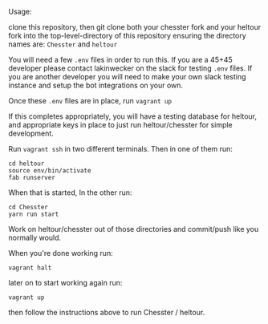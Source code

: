 Usage:

clone this repository, then git clone both your chesster fork and
your heltour fork into the top-level-directory of this repository
ensuring the directory names are: `Chesster` and `heltour`

You will need a few `.env` files in order to run this. If you are a 45+45 developer
please contact lakinwecker on the slack for testing `.env` files. If you are another
developer you will need to make your own slack testing instance and setup the bot
integrations on your own.

Once these `.env` files are in place, run `vagrant up`

If this completes appropriately, you will have a testing database for heltour,
and appropriate keys in place to just run heltour/chesster for simple development.

Run `vagrant ssh` in two different terminals. Then in one of them run:
```
cd heltour
source env/bin/activate
fab runserver
```
When that is started, In the other run:
```
cd Chesster
yarn run start
```

Work on heltour/chesster out of those directories and commit/push like you normally
would.

When you're done working run:

`vagrant halt`

later on to start working again run:

`vagrant up`

then follow the instructions above to run Chesster / heltour.

